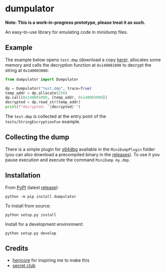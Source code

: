 # dumpulator

**Note: This is a work-in-progress prototype, please treat it as such.**

An easy-to-use library for emulating code in minidump files.

## Example

The example below opens `test.dmp` (download a copy [here](https://github.com/mrexodia/dumpulator/releases/download/v0.0.1/test.dmp)), allocates some memory and calls the decryption function at `0x140001000` to decrypt the string at `0x140003000`:

```python
from dumpulator import Dumpulator

dp = Dumpulator("test.dmp", trace=True)
temp_addr = dp.allocate(256)
dp.call(0x140001000, [temp_addr, 0x140003000])
decrypted = dp.read_str(temp_addr)
print(f"decrypted: '{decrypted}'")
```

The `test.dmp` is collected at the entry point of the `tests/StringEncryptionFun` example.

## Collecting the dump

There is a simple plugin for [x64dbg](https://github.com/x64dbg/x64dbg) available in the `MiniDumpPlugin` folder (you can also download a precompiled binary in the [releases](https://github.com/mrexodia/dumpulator/releases)). To use it you pause execution and execute the command `MiniDump my.dmp`.

## Installation

From [PyPI](https://pypi.org/project/dumpulator) (latest [release](https://github.com/mrexodia/dumpulator/releases)):

```
python -m pip install dumpulator
```

To install from source:

```
python setup.py install
```

Install for a development environment:

```
python setup.py develop
```

## Credits

- [herrcore](https://twitter.com/herrcore) for inspiring me to make this
- [secret club](https://secret.club)
